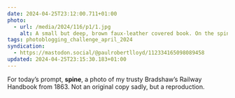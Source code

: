```yaml
---
date: 2024-04-25T23:12:00.711+01:00
photo:
  - url: /media/2024/116/p1/1.jpg
    alt: A small but deep, brown faux-leather covered book. On the spine, the title ‘Bradshaw’s Handbook, 1963’. The photo is taken from an above angle so that the separated pages can be seen.
tags: photoblogging_challenge_april_2024
syndication:
  - https://mastodon.social/@paulrobertlloyd/112334165098089458
updated: 2024-04-25T23:15:30.183+01:00
---
```


For today’s prompt, **spine**, a photo of my trusty Bradshaw’s Railway Handbook from 1863. Not an original copy sadly, but a reproduction.
